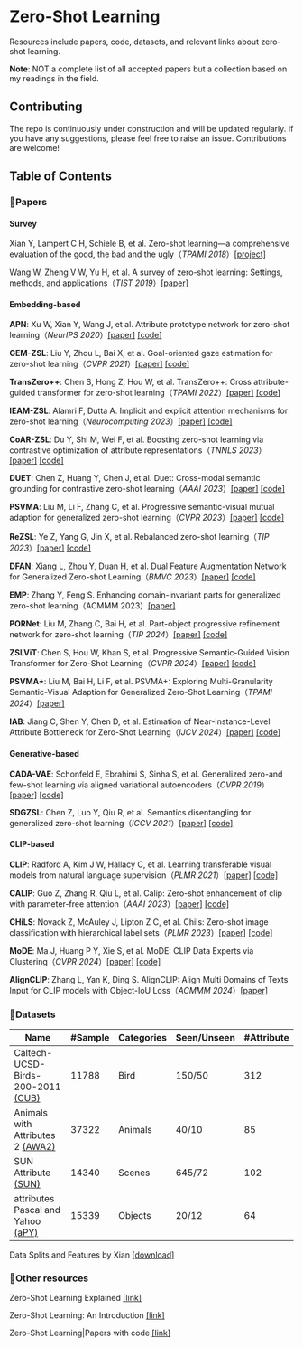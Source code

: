 # Zero-Shot Learning

Resources include papers, code, datasets, and relevant links about zero-shot learning. 

**Note**: NOT a complete list of all accepted papers but a collection based on my readings in the field.



## Contributing

The repo is continuously under construction and will be updated regularly. If you have any suggestions, please feel free to raise an issue.  Contributions are welcome!



## Table of Contents

### :page_with_curl:Papers

#### Survey

Xian Y, Lampert C H, Schiele B, et al. Zero-shot learning—a comprehensive evaluation of the good, the bad and the ugly（*TPAMI 2018*）[[project]](https://www.mpi-inf.mpg.de/departments/computer-vision-and-machine-learning/research/zero-shot-learning/zero-shot-learning-the-good-the-bad-and-the-ugly/)

Wang W, Zheng V W, Yu H, et al. A survey of zero-shot learning: Settings, methods, and applications（*TIST 2019*）[[paper]](https://dl.acm.org/doi/abs/10.1145/3293318)

#### Embedding-based

**APN**: Xu W, Xian Y, Wang J, et al. Attribute prototype network for zero-shot learning（*NeurIPS 2020*）[[paper]](https://papers.nips.cc/paper/2020/file/fa2431bf9d65058fe34e9713e32d60e6-Paper.pdf) [[code]](https://github.com/wenjiaXu/APN-ZSL)

**GEM-ZSL**: Liu Y, Zhou L, Bai X, et al. Goal-oriented gaze estimation for zero-shot learning（*CVPR 2021*）[[paper]](https://openaccess.thecvf.com/content/CVPR2021/papers/Liu_Goal-Oriented_Gaze_Estimation_for_Zero-Shot_Learning_CVPR_2021_paper.pdf) [[code]](https://github.com/osierboy/GEM-ZSL)

**TransZero++**: Chen S, Hong Z, Hou W, et al. TransZero++: Cross attribute-guided transformer for zero-shot learning（*TPAMI 2022*）[[paper]](https://ieeexplore.ieee.org/document/9987664) [[code]](https://github.com/shiming-chen/TransZero_pp)

**IEAM-ZSL**: Alamri F, Dutta A. Implicit and explicit attention mechanisms for zero-shot learning（*Neurocomputing 2023*）[[paper]](https://www.sciencedirect.com/science/article/abs/pii/S0925231223002291) [[code]](https://github.com/faisalalamri0/ieam-zsl)

**CoAR-ZSL**: Du Y, Shi M, Wei F, et al. Boosting zero-shot learning via contrastive optimization of attribute representations（*TNNLS 2023*）[[paper]](https://arxiv.org/pdf/2207.03824) [[code]](https://github.com/dyabel/CoAR-ZSL)

**DUET**: Chen Z, Huang Y, Chen J, et al. Duet: Cross-modal semantic grounding for contrastive zero-shot learning（*AAAI 2023*）[[paper]](https://arxiv.org/pdf/2207.01328) [[code]](https://github.com/zjukg/DUET)

**PSVMA**: Liu M, Li F, Zhang C, et al. Progressive semantic-visual mutual adaption for generalized zero-shot learning（*CVPR 2023*）[[paper]](https://openaccess.thecvf.com/content/CVPR2023/papers/Liu_Progressive_Semantic-Visual_Mutual_Adaption_for_Generalized_Zero-Shot_Learning_CVPR_2023_paper.pdf) [[code]](https://github.com/ManLiuCoder/PSVMA)

**ReZSL**: Ye Z, Yang G, Jin X, et al. Rebalanced zero-shot learning（*TIP 2023*）[[paper]](https://ieeexplore.ieee.org/abstract/document/10188601) [[code]](https://github.com/FouriYe/ReZSL-TIP23)

**DFAN**: Xiang L, Zhou Y, Duan H, et al. Dual Feature Augmentation Network for Generalized Zero-shot Learning（*BMVC 2023*）[[paper]](https://papers.bmvc2023.org/0534.pdf) [[code]](https://github.com/Sion1/DFAN)

**EMP**: Zhang Y, Feng S. Enhancing domain-invariant parts for generalized zero-shot learning（ACMMM 2023）[[paper]](https://dl.acm.org/doi/abs/10.1145/3581783.3611764)

**PORNet**: Liu M, Zhang C, Bai H, et al. Part-object progressive refinement network for zero-shot learning（*TIP 2024*）[[paper]](https://ieeexplore.ieee.org/document/10471325) [[code]](https://github.com/ManLiuCoder/POPRNet)

**ZSLViT**: Chen S, Hou W, Khan S, et al. Progressive Semantic-Guided Vision Transformer for Zero-Shot Learning（*CVPR 2024*）[[paper]](https://openaccess.thecvf.com/content/CVPR2024/papers/Chen_Progressive_Semantic-Guided_Vision_Transformer_for_Zero-Shot_Learning_CVPR_2024_paper.pdf) [[code]](https://github.com/shiming-chen/ZSLViT)

**PSVMA+**: Liu M, Bai H, Li F, et al. PSVMA+: Exploring Multi-Granularity Semantic-Visual Adaption for Generalized Zero-Shot Learning（*TPAMI 2024*）[[paper]](https://ieeexplore.ieee.org/abstract/document/10693541)

**IAB**: Jiang C, Shen Y, Chen D, et al. Estimation of Near-Instance-Level Attribute Bottleneck for Zero-Shot Learning（*IJCV 2024*）[[paper]](https://link.springer.com/article/10.1007/s11263-024-02021-x) [[code]](https://github.com/LanchJL/IAB-GZSL)

#### Generative-based

**CADA-VAE**: Schonfeld E, Ebrahimi S, Sinha S, et al. Generalized zero-and few-shot learning via aligned variational autoencoders（*CVPR 2019*）[[paper]](https://arxiv.org/pdf/1812.01784.pdf) [[code]](https://github.com/edgarschnfld/CADA-VAE-PyTorch)

**SDGZSL**: Chen Z, Luo Y, Qiu R, et al. Semantics disentangling for generalized zero-shot learning（*ICCV 2021*）[[paper]](https://openaccess.thecvf.com/content/ICCV2021/papers/Chen_Semantics_Disentangling_for_Generalized_Zero-Shot_Learning_ICCV_2021_paper.pdf) [[code]](https://github.com/uqzhichen/SDGZSL)

#### CLIP-based

**CLIP**: Radford A, Kim J W, Hallacy C, et al. Learning transferable visual models from natural language supervision（*PLMR 2021*）[[paper]](https://proceedings.mlr.press/v139/radford21a/radford21a.pdf) [[code]](https://github.com/OpenAI/CLIP)

**CALIP**: Guo Z, Zhang R, Qiu L, et al. Calip: Zero-shot enhancement of clip with parameter-free attention（*AAAI 2023*）[[paper]](https://arxiv.org/pdf/2209.14169) [[code]](https://github.com/ZiyuGuo99/CALIP)

**CHiLS**: Novack Z, McAuley J, Lipton Z C, et al. Chils: Zero-shot image classification with hierarchical label sets（*PLMR 2023*）[[paper]](https://proceedings.mlr.press/v202/novack23a/novack23a.pdf) [[code]](https://github.com/acmi-lab/CHILS)

**MoDE**: Ma J, Huang P Y, Xie S, et al. MoDE: CLIP Data Experts via Clustering（*CVPR 2024*）[[paper]](https://openaccess.thecvf.com/content/CVPR2024/papers/Ma_MoDE_CLIP_Data_Experts_via_Clustering_CVPR_2024_paper.pdf) [[code]](https://github.com/facebookresearch/MetaCLIP/tree/main/mode)

**AlignCLIP**: Zhang L, Yan K, Ding S. AlignCLIP: Align Multi Domains of Texts Input for CLIP models with Object-IoU Loss（*ACMMM 2024*）[[paper]](https://openreview.net/pdf?id=td6ndgRL6l)



### :file_folder:Datasets

| Name                                                         | #Sample | Categories | Seen/Unseen | #Attribute |
| ------------------------------------------------------------ | ------- | ---------- | ----------- | ---------- |
| Caltech-UCSD-Birds-200-2011 [(CUB)](http://www.vision.caltech.edu/datasets/cub_200_2011/) | 11788   | Bird       | 150/50      | 312        |
| Animals with Attributes 2 [(AWA2)](https://cvml.ista.ac.at/AwA2) | 37322   | Animals    | 40/10       | 85         |
| SUN Attribute [(SUN)](https://cs.brown.edu/~gmpatter/sunattributes.html) | 14340   | Scenes     | 645/72      | 102        |
| attributes Pascal and Yahoo [(aPY)](https://vision.cs.uiuc.edu/attributes/) | 15339   | Objects    | 20/12       | 64         |

Data Splits and Features by Xian [[download]](http://datasets.d2.mpi-inf.mpg.de/xian/xlsa17.zip)



### :link:Other resources

Zero-Shot Learning  Explained [[link]](https://encord.com/blog/zero-shot-learning-explained/)

Zero-Shot Learning: An Introduction [[link]](https://learnopencv.com/zero-shot-learning-an-introduction/)

Zero-Shot Learning|Papers with code [[link]](https://paperswithcode.com/task/zero-shot-learning)
